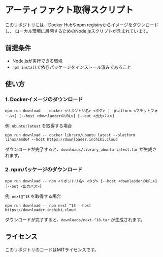 # アーティファクト取得スクリプト
このリポジトリには、Docker Hubやnpm registryからイメージをダウンロードし、
ローカル環境に展開するためのNode.jsスクリプトが含まれています。

## 前提条件
- Node.jsが実行できる環境
- `npm install`で依存パッケージをインストール済みであること

## 使い方
### 1. Dockerイメージのダウンロード
```
npm run download -- docker <リポジトリ名> <タグ> [--platform <プラットフォーム>] [--host <downlaoderのURL>] [--out <出力パス>]
```
例: `ubuntu:latest` を取得する場合
```
npm run download -- docker library/ubuntu latest --platform linux/amd64 --host https://downloader.inchiki.cloud
```
ダウンロードが完了すると、`downloads/library_ubuntu-latest.tar` が生成されます。

### 2. npmパッケージのダウンロード
```
npm run download -- npm <リポジトリ名> <タグ> [--host <downlaoderのURL>] [--out <出力パス>]
```
例: `next@^18` を取得する場合
```
npm run download -- npm next ^18 --host https://downloader.inchiki.cloud
```
ダウンロードが完了すると、`downloads/next-^18.tar` が生成されます。


## ライセンス
このリポジトリのコードはMITライセンスです。
